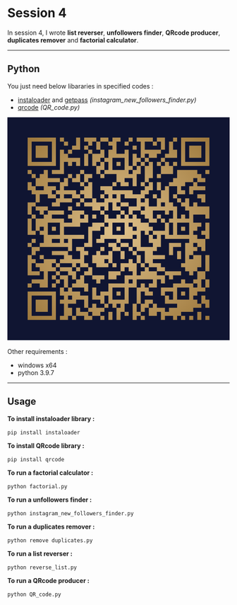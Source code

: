 # Session 4

In session 4, I wrote **list reverser**, **unfollowers finder**, **QRcode producer**, **duplicates remover** and **factorial calculator**.

---

## Python

You just need below libararies in specified codes :

- [instaloader](https://instaloader.github.io/as-module.html) and [getpass](https://docs.python.org/3/library/getpass.html) *(instagram_new_followers_finder.py)*
- [qrcode](https://pypi.org/project/qrcode/) *(QR_code.py)*


![screen shot](user_qrcode.png) 



 Other requirements  :
 
 - windows x64
 - python 3.9.7

---

## Usage

**To install instaloader library :**

```
pip install instaloader
```
**To install  QRcode library :**

```
pip install qrcode
```
**To run a factorial calculator   :**

```
python factorial.py
```
**To run a unfollowers finder   :**

```
python instagram_new_followers_finder.py
```
**To run a duplicates remover   :**

```
python remove duplicates.py
```
**To run a list reverser   :**

```
python reverse_list.py
```
**To run a QRcode producer   :**

```
python QR_code.py
```
